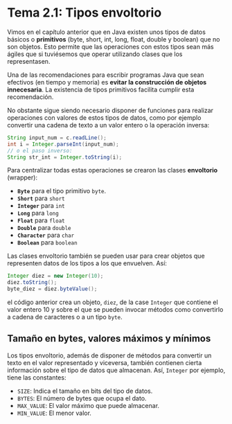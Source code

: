 # Tema 2.1: Tipos envoltorio

Vimos en el capítulo anterior que en Java existen unos tipos de datos básicos o **primitivos** (byte, short, int, long, float, double y boolean) que no son objetos. Esto permite que las operaciones con estos tipos sean más ágiles que si tuviésemos que operar utilizando clases que los representasen.

Una de las recomendaciones para escribir programas Java que sean efectivos (en tiempo y memoria) es **evitar la construcción de objetos innecesaria**. La existencia de tipos primitivos facilita cumplir esta recomendación.

No obstante sigue siendo necesario disponer de funciones para realizar operaciones con valores de estos tipos de datos, como por ejemplo convertir una cadena de texto a un valor entero o la operación inversa:

```java
String input_num = c.readLine();
int i = Integer.parseInt(input_num);
// o el paso inverso:
String str_int = Integer.toString(i);
```

Para centralizar todas estas operaciones se crearon las clases **envoltorio** (wrapper):

* **`Byte`** para el tipo primitivo `byte`.
* **`Short`** para `short`
* **`Integer`** para `int`
* **`Long`** para `long`
* **`Float`** para `float`
* **`Double`** para `double`
* **`Character`** para `char`
* **`Boolean`** para `boolean`

Las clases envoltorio también se pueden usar para crear objetos que representen datos de los tipos a los que envuelven. Así:

```java
Integer diez = new Integer(10);
diez.toString();
byte_diez = diez.byteValue();
```

el código anterior crea un objeto, `diez`, de la case `Integer` que contiene el valor entero 10 y sobre el que se pueden invocar métodos como convertirlo a cadena de caracteres o a un tipo `byte`.

## Tamaño en bytes, valores máximos y mínimos

Los tipos envoltorio, además de disponer de métodos para convertir un texto en el valor representado y viceversa, también contienen cierta información sobre el tipo de datos que almacenan. Así, `Integer` por ejemplo, tiene las constantes:

* `SIZE`: Indica el tamaño en bits del tipo de datos.
* `BYTES`: El número de bytes que ocupa el dato.
* `MAX_VALUE`: El valor máximo que puede almacenar.
* `MIN_VALUE`: El menor valor.
